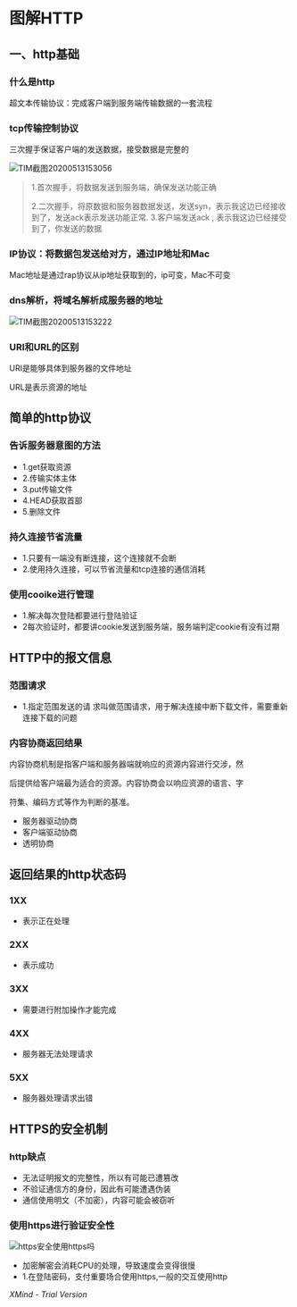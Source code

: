 # 图解HTTP

## 一、http基础

### 什么是http

超文本传输协议：完成客户端到服务端传输数据的一套流程

### tcp传输控制协议

三次握手保证客户端的发送数据，接受数据是完整的

![TIM截图20200513153056](https://gitee.com/anqingjieer/pengbo/raw/master/img/20200513153116.png)

> 1.首次握手，将数据发送到服务端，确保发送功能正确
>
> 2.二次握手，将原数据和服务器数据发送，发送syn，表示我这边已经接收到了，发送ack表示发送功能正常.
> 3.客户端发送ack , 表示我这边已经接受到了，你发送的数据

### IP协议：将数据包发送给对方，通过IP地址和Mac

Mac地址是通过rap协议从ip地址获取到的，ip可变，Mac不可变

### dns解析，将域名解析成服务器的地址

![TIM截图20200513153222](https://gitee.com/anqingjieer/pengbo/raw/master/img/20200513153310.png)

### URI和URL的区别

URI是能够具体到服务器的文件地址

URL是表示资源的地址

## 简单的http协议

### 告诉服务器意图的方法

- 1.get获取资源
- 2.传输实体主体
- 3.put传输文件
- 4.HEAD获取首部
- 5.删除文件

### 持久连接节省流量

- 1.只要有一端没有断连接，这个连接就不会断
- 2.使用持久连接，可以节省流量和tcp连接的通信消耗

### 使用cooike进行管理

- 1.解决每次登陆都要进行登陆验证
- 2每次验证时，都要讲cookie发送到服务端，服务端判定cookie有没有过期

## HTTP中的报文信息

### 范围请求

- 1.指定范围发送的请
求叫做范围请求，用于解决连接中断下载文件，需要重新连接下载的问题

### 内容协商返回结果

内容协商机制是指客户端和服务器端就响应的资源内容进行交涉，然

后提供给客户端最为适合的资源。内容协商会以响应资源的语言、字

符集、编码方式等作为判断的基准。

- 服务器驱动协商
- 客户端驱动协商
- 透明协商

## 返回结果的http状态码

### 1XX

- 表示正在处理

### 2XX

- 表示成功

### 3XX

- 需要进行附加操作才能完成

### 4XX

- 服务器无法处理请求

### 5XX

- 服务器处理请求出错

## HTTPS的安全机制

### http缺点

- 无法证明报文的完整性，所以有可能已遭篡改
- 不验证通信方的身份，因此有可能遭遇伪装
- 通信使用明文（不加密），内容可能会被窃听

### 使用https进行验证安全性



![https安全](https://gitee.com/anqingjieer/pengbo/raw/master/img/20200513153518.png)使用https吗

- 加密解密会消耗CPU的处理，导致速度会变得很慢
- 1.在登陆密码，支付重要场合使用https,一般的交互使用http

*XMind - Trial Version*